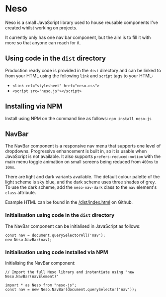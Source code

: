 # Neso

Neso is a small JavaScript library used to house reusable components I've created whilst working on 
projects. 

It currently only has one nav bar component, but the aim is to fill it with more so that anyone can 
reach for it.

## Using code in the `dist` directory 
Production ready code is provided in the `dist` directory and can be linked to from your HTML using 
the following `link` and `script` tags to your HTML:

- `<link rel="stylesheet" href="neso.css">`
- `<script src="neso.js"></script>`

## Installing via NPM
Install using NPM on the command line as follows: `npm install neso-js`


## NavBar
The NavBar component is a responsive nav menu that supports one level of dropdowns. 
Progressive enhancement is built in, so it is usable when JavaScript is not available. It also supports `prefers-reduced-motion` with the main menu
toggle animation on small screens being reduced from `400ms` to `10ms`.

There are light and dark variants available. The default colour palette of the light scheme is sky blue,
and the dark scheme uses three shades of grey. To use the dark scheme, add the `neso-nav-dark` class to the `nav` element's `class` 
attribute.

Example HTML can be found in the [/dist/index.html](https://github.com/anthony-dee/Neso/blob/main/dist/index.html "/dist/index.html on GitHub") on Github.


### Initialisation using code in the `dist` directory
The NavBar component can be initialised in JavaScript as follows:

```
const nav = document.querySelectorAll('nav');
new Neso.NavBar(nav);
```

### Initialisation using code installed via NPM
Initialising the NavBar component:
```
// Import the full Neso library and instantiate using "new Neso.NavBar(navElement)"

import * as Neso from "neso-js";
const nav = new Neso.NavBar(document.querySelector('nav'));
```

